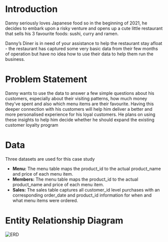 # Introduction

Danny seriously loves Japanese food so in the beginning of 2021, he decides to embark upon a risky venture and opens up a cute little restaurant that sells his 3 favourite foods: sushi, curry and ramen.

Danny’s Diner is in need of your assistance to help the restaurant stay afloat - the restaurant has captured some very basic data from their few months of operation but have no idea how to use their data to help them run the business.

# Problem Statement

Danny wants to use the data to answer a few simple questions about his customers, especially about their visiting patterns, how much money they’ve spent and also which menu items are their favourite. Having this deeper connection with his customers will help him deliver a better and more personalised experience for his loyal customers. He plans on using these insights to help him decide whether he should expand the existing customer loyalty program

# Data

Three datasets are used for this case study
* **Menu:** The menu table maps the product_id to the actual product_name and price of each menu item.
* **Members:** The menu table maps the product_id to the actual product_name and price of each menu item.
* **Sales:** The sales table captures all customer_id level purchases with an corresponding order_date and product_id information for when and what menu items were ordered.



# Entity Relationship Diagram

![ERD](https://user-images.githubusercontent.com/88558602/209400290-9a462b61-b211-4b44-b0d2-6820a313b31c.jpg)
